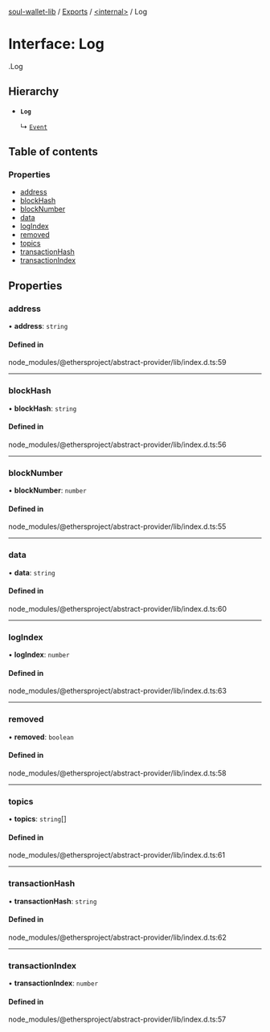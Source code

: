 [soul-wallet-lib](../README.md) / [Exports](../modules.md) / [<internal\>](../modules/internal_.md) / Log

# Interface: Log

[<internal>](../modules/internal_.md).Log

## Hierarchy

- **`Log`**

  ↳ [`Event`](internal_.Event-1.md)

## Table of contents

### Properties

- [address](internal_.Log.md#address)
- [blockHash](internal_.Log.md#blockhash)
- [blockNumber](internal_.Log.md#blocknumber)
- [data](internal_.Log.md#data)
- [logIndex](internal_.Log.md#logindex)
- [removed](internal_.Log.md#removed)
- [topics](internal_.Log.md#topics)
- [transactionHash](internal_.Log.md#transactionhash)
- [transactionIndex](internal_.Log.md#transactionindex)

## Properties

### address

• **address**: `string`

#### Defined in

node_modules/@ethersproject/abstract-provider/lib/index.d.ts:59

___

### blockHash

• **blockHash**: `string`

#### Defined in

node_modules/@ethersproject/abstract-provider/lib/index.d.ts:56

___

### blockNumber

• **blockNumber**: `number`

#### Defined in

node_modules/@ethersproject/abstract-provider/lib/index.d.ts:55

___

### data

• **data**: `string`

#### Defined in

node_modules/@ethersproject/abstract-provider/lib/index.d.ts:60

___

### logIndex

• **logIndex**: `number`

#### Defined in

node_modules/@ethersproject/abstract-provider/lib/index.d.ts:63

___

### removed

• **removed**: `boolean`

#### Defined in

node_modules/@ethersproject/abstract-provider/lib/index.d.ts:58

___

### topics

• **topics**: `string`[]

#### Defined in

node_modules/@ethersproject/abstract-provider/lib/index.d.ts:61

___

### transactionHash

• **transactionHash**: `string`

#### Defined in

node_modules/@ethersproject/abstract-provider/lib/index.d.ts:62

___

### transactionIndex

• **transactionIndex**: `number`

#### Defined in

node_modules/@ethersproject/abstract-provider/lib/index.d.ts:57

